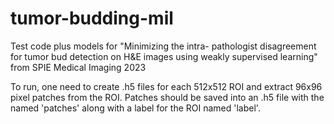 # tumor-budding-mil
Test code plus models for "Minimizing the intra- pathologist disagreement for tumor bud detection on H&amp;E images using weakly supervised learning" from SPIE Medical Imaging 2023

To run, one need to create .h5 files for each 512x512 ROI and extract 96x96 pixel patches from the ROI. Patches should be saved into an .h5 file with the named 'patches' along with a label for the ROI named 'label'.

